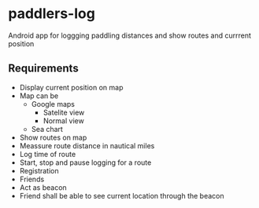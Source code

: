 # paddlers-log
Android app for loggging paddling distances and show routes and currrent position

## Requirements
* Display current position on map
* Map can be 
    *   Google maps
        * Satelite view 
        * Normal view 
    *   Sea chart
* Show routes on map
* Meassure route distance in nautical miles
* Log time of route
* Start, stop and pause logging for a route
* Registration
* Friends
* Act as beacon
* Friend shall be able to see current location through the beacon
